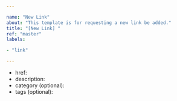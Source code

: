```yaml
---

name: "New Link"
about: "This template is for requesting a new link be added."
title: "[New Link] "
ref: "master"
labels:

- "link"

---
```


* href: 
* description: 
* category (optional): 
* tags (optional): 
